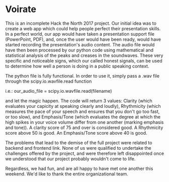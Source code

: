 # Voirate

This is an incomplete Hack the North 2017 project. Our initial idea was to create a web app which could help people perfect their presentation skills. In a perfect world, our app would have taken a presentation support file (PowerPoint, PDF), and, once the user would have been ready, would have started recording the presentation's audio content. The audio file would have then been processed by our python code using mathematical and statistical analysis of the peaks and creases in the soundwaves. These very specific and noticeable signs, which our called honest signals, can be used to determine how well a person is doing in a public speaking context.

The python file is fully functional. In order to use it, simply pass a .wav file through the scipy.io.wavfile.read function

i.e.: our_audio_file = scipy.io.wavfile.read(filename)

and let the magic happen. The code will return 3 values: Clarity (which evaluates your capicity at speaking clearly and loudly), Rhythmicity (which measures the pace of your speech and ensures that you don't go too fast, or too slow), and Emphasis/Tone (which evaluates the degree at which the high spikes in your voice volume differ from one another (marking emphasis and tone)). A clarity score of 75 and over is considered good. A Rhythmicity score above 50 is good. An Emphasis/Tone score above 40 is good.

The problems that lead to the demise of the full project were related to backend and frontend link. None of us were qualified to undertake the challenges offered by the project, and were therefore left disappointed once we understood that our project probably wouldn't come to life.

Regardless, we had fun, and are all happy to have met one another this weekend. We'd like to thank the entire organizational team.
